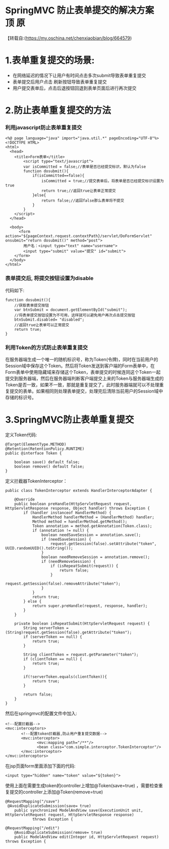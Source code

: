 # SpringMVC 防止表单提交的解决方案 顶 原

【转载自:(https://my.oschina.net/chenxiaobian/blog/664579)



# 1.表单重复提交的场景:

- 在网络延迟的情况下让用户有时间点击多次submit导致表单重复提交
- 表单提交后用户点击 刷新按钮导致表单重复提交
- 用户提交表单后，点击后退按钮回退到表单页面后进行再次提交

# 2.防止表单重复提交的方法

### 利用javascript防止表单重复提交

```
<%@ page language="java" import="java.util.*" pageEncoding="UTF-8"%>
<!DOCTYPE HTML>
<html>
  <head>
    <title>Form表单</title>
        <script type="text/javascript">
        var isCommitted = false;//表单是否已经提交标识，默认为false
        function dosubmit(){
            if(isCommitted==false){
                isCommitted = true;//提交表单后，将表单是否已经提交标识设置为true
                return true;//返回true让表单正常提交
            }else{
                return false;//返回false那么表单将不提交
            }
        }
    </script>
  </head>
  
  <body>
      <form action="${pageContext.request.contextPath}/servlet/DoFormServlet" onsubmit="return dosubmit()" method="post">
        用户名：<input type="text" name="username">
        <input type="submit" value="提交" id="submit">
    </form>
  </body>
</html>
```

### 表单提交后, 将提交按钮设置为disable 

代码如下:

```
function dosubmit(){
    //获取表单提交按钮
    var btnSubmit = document.getElementById("submit");
    //将表单提交按钮设置为不可用，这样就可以避免用户再次点击提交按钮
    btnSubmit.disabled= "disabled";
    //返回true让表单可以正常提交
    return true;
}
```

### 利用Token的方式防止表单重复提交

在服务器端生成一个唯一的随机标识号，称为Token(令牌)，同时在当前用户的Session域中保存这个Token。然后将Token发送到客户端的Form表单中，在Form表单中使用隐藏域来存储这个Token，表单提交的时候连同这个Token一起提交到服务器端，然后在服务器端判断客户端提交上来的Token与服务器端生成的Token是否一致，如果不一致，那就是重复提交了，此时服务器端就可以不处理重复提交的表单。如果相同则处理表单提交，处理完后清除当前用户的Session域中存储的标识号。

# 3.SpringMVC防止表单重复提交

定义Token代码:

```
@Target(ElementType.METHOD)
@Retention(RetentionPolicy.RUNTIME)
public @interface Token {

    boolean save() default false;
    boolean remove() default false;
}
```

定义拦截器TokenInterceptor：

```
public class TokenInterceptor extends HandlerInterceptorAdapter {

    @Override
    public boolean preHandle(HttpServletRequest request, HttpServletResponse response, Object handler) throws Exception {
        if (handler instanceof HandlerMethod) {
            HandlerMethod handlerMethod = (HandlerMethod) handler;
            Method method = handlerMethod.getMethod();
            Token annotation = method.getAnnotation(Token.class);
            if (annotation != null) {
                boolean needSaveSession = annotation.save();
                if (needSaveSession) {
                    request.getSession(false).setAttribute("token", UUID.randomUUID().toString());
                }
                boolean needRemoveSession = annotation.remove();
                if (needRemoveSession) {
                    if (isRepeatSubmit(request)) {
                        return false;
                    }
                    request.getSession(false).removeAttribute("token");
                }
            }
            return true;
        } else {
            return super.preHandle(request, response, handler);
        }
    }

    private boolean isRepeatSubmit(HttpServletRequest request) {
        String serverToken = (String)request.getSession(false).getAttribute("token");
        if (serverToken == null) {
            return true;
        }

        String clientToken = request.getParameter("token");
        if (clientToken == null) {
            return true;
        }

        if(!serverToken.equals(clientToken)){
            return true;
        }

        return false;
    }
}
```

然后在springmvc的配置文件中加入:

```
<!--配置拦截器-->
<mvc:interceptors>
       <!--配置token拦截器,防止用户重复提交数据-->
       <mvc:interceptor>
              <mvc:mapping path="/**"/>
              <bean class="com.simple.interceptor.TokenInterceptor"/>
       </mvc:interceptor>
</mvc:interceptors>
```

在jsp页面form里面添加下面的代码:

```
<input type="hidden" name="token" value="${token}">
```

使用上面在需要生成token的controller上增加@Token(save=true) ，需要检查重复提交的controller上添加@Token(remove=true)

```
@RequestMapping("/save")
 @AvoidDuplicateSubmission(save= true)
    public synchronized ModelAndView save(ExecutionUnit unit, HttpServletRequest request, HttpServletResponse response)
            throws Exception {
 
@RequestMapping("/edit")
    @AvoidDuplicateSubmission(remove= true)
    public ModelAndView edit(Integer id, HttpServletRequest request) throws Exception {
```